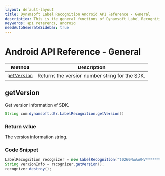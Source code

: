 ```yaml
---
layout: default-layout
title: Dynamsoft Label Recognition Android API Reference - General
description: This is the general functions of Dynamsoft Label Recognition for Android API Reference.
keywords: api reference, android
needAutoGenerateSidebar: true
---
```


# Android API Reference - General

| Method               | Description |
|----------------------|-------------|
| [`getVersion`](#getversion) | Returns the version number string for the SDK. |


## getVersion

Get version information of SDK.

```java
String com.dynamsoft.dlr.LabelRecognition.getVersion()	
```

### Return value

The version information string.

### Code Snippet

```java
LabelRecognition recognizer = new LabelRecognition("t0260NwAAAHV***************");
String versionInfo = recognizer.getVersion();
recognizer.destroy();
```
